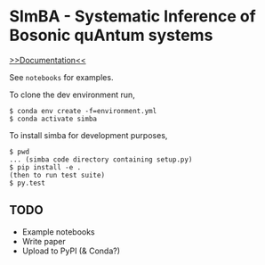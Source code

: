 
# SImBA - Systematic Inference of Bosonic quAntum systems

[>>Documentation<<](https://simbapy.readthedocs.io/en/latest/)

See `notebooks` for examples.

To clone the dev environment run,

```
$ conda env create -f=environment.yml
$ conda activate simba
```

To install simba for development purposes,

```
$ pwd
... (simba code directory containing setup.py)
$ pip install -e .
(then to run test suite)
$ py.test
```

## TODO

* Example notebooks
* Write paper
* Upload to PyPI (& Conda?)
